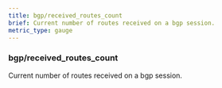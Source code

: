 ```yaml
---
title: bgp/received_routes_count
brief: Current number of routes received on a bgp session.
metric_type: gauge
---
```

### bgp/received_routes_count

Current number of routes received on a bgp session.
